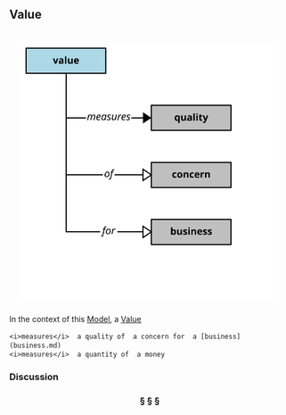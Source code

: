 ## Value

<div  style="float: right; margin: 20px"><img src="value.svg"/></div>

In the context of this [Model](model.md), a [Value](value.md)

```
<i>measures</i>  a quality of  a concern for  a [business](business.md)
<i>measures</i>  a quantity of  a money
```

### Discussion



<h3 align="center"><b>&sect; &sect; &sect;</b></h3>
